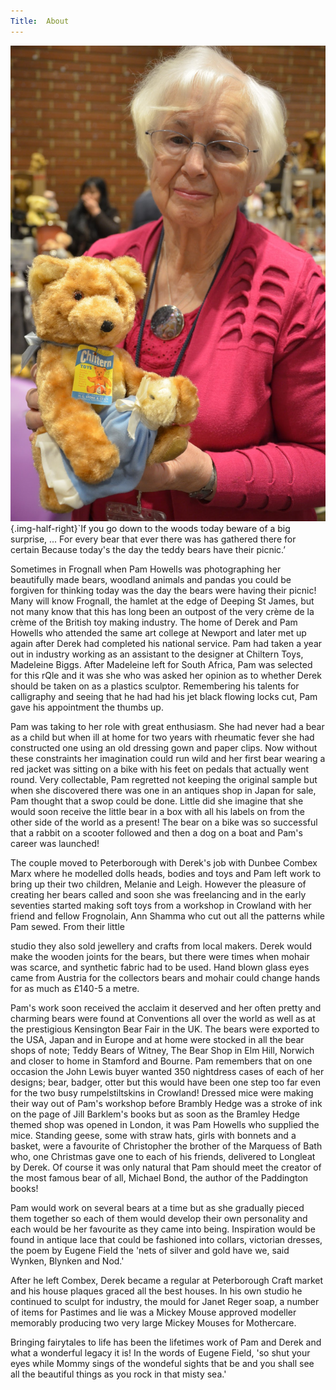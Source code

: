 ```yaml
---
Title:  About
---
```

![pamela](pamela.jpg){.img-half-right}`If you go down to the woods today beware of a big surprise, ... For every bear that ever there was has gathered there for certain Because today's the day the teddy bears have their picnic.’

Sometimes in Frognall when Pam Howells was photographing her beautifully made bears, woodland animals and pandas you could be forgiven for thinking today was the day the bears were having their picnic! Many will know Frognall, the hamlet at the edge of Deeping St James, but not many know that this has long been an outpost of the very crème de la crème of the British toy making industry. The home of Derek and Pam Howells who attended the same art college at Newport and later met up again after Derek had completed his national service. Pam had taken a year out in industry working as an assistant to the designer at Chiltern Toys, Madeleine Biggs. After Madeleine left for South Africa, Pam was selected for this rQle and it was she who was asked her opinion as to whether Derek should be taken on as a plastics sculptor. Remembering his talents for calligraphy and seeing that he had had his jet black flowing locks cut, Pam gave his appointment the thumbs up.

Pam was taking to her role with great enthusiasm. She had never had a bear as a child but when ill at home for two years with rheumatic fever she had constructed one using an old dressing gown and paper clips. Now without these constraints her imagination could run wild and her first bear wearing a red jacket was sitting on a bike with his feet on pedals that actually went round. Very collectable, Pam regretted not keeping the original sample but when she discovered there was one in an antiques shop in Japan for sale, Pam thought that a swop could be done. Little did she imagine that she would soon receive the little bear in a box with all his labels on from the other side of the world as a present! The bear on a bike was so successful that a rabbit on a scooter followed and then a dog on a boat and Pam's career was launched!

The couple moved to Peterborough with Derek's job with Dunbee Combex Marx where he modelled dolls heads, bodies and toys and Pam left work to bring up their two children, Melanie and Leigh. However the pleasure of creating her bears called and soon she was freelancing and in the early seventies started making soft toys from a workshop in Crowland with her friend and fellow Frognolain, Ann Shamma who cut out all the patterns while Pam sewed. From their little

studio they also sold jewellery and crafts from local makers. Derek would make the wooden joints for the bears, but there were times when mohair was scarce, and synthetic fabric had to be used. Hand blown glass eyes came from Austria for the collectors bears and mohair could change hands for as much as £140-5 a metre.

Pam's work soon received the acclaim it deserved and her often pretty and charming bears were found at Conventions all over the world as well as at the prestigious Kensington Bear Fair in the UK. The bears were exported to the USA, Japan and in Europe and at home were stocked in all the bear shops of note; Teddy Bears of Witney, The Bear Shop in Elm Hill,  Norwich and closer to home in Stamford and Bourne. Pam remembers that on one occasion the John Lewis buyer wanted 350 nightdress cases of each of her designs; bear, badger, otter but this would have been one step too far even for the two busy rumpelstiltskins in Crowland! Dressed mice were making their way out of Pam's workshop before Brambly Hedge was a stroke of ink on the page of Jill Barklem's books but as soon as the Bramley Hedge themed shop was opened in London, it was Pam Howells who supplied the mice. Standing geese, some with straw hats, girls with bonnets and a basket, were a favourite of Christopher the brother of the Marquess of Bath who, one
Christmas gave one to each of his friends, delivered to Longleat by Derek. Of course it was only natural that Pam should meet the creator of the most famous bear of all, Michael Bond, the author of the Paddington books!

Pam would work on several bears at a time but as she gradually pieced them together so each of them would develop their own personality and each would be her favourite as they came into being. Inspiration would be found in antique lace that could be fashioned into collars, victorian dresses, the poem by Eugene Field the 'nets of silver and gold have we, said Wynken, Blynken and Nod.'

After he left Combex, Derek became a regular at Peterborough Craft market and his house plaques graced all the best houses. In his own studio he continued to sculpt for industry, the mould for Janet Reger soap, a number of items for Pastimes and lie was a Mickey Mouse approved modeller memorably producing two very large Mickey Mouses for Mothercare.

Bringing fairytales to life has been the lifetimes work of Pam and Derek and what a wonderful legacy it is! In the words of Eugene Field, 'so shut your eyes while Mommy sings of the wondeful sights that be and you shall see all the beautiful things as you rock in that misty sea.'

